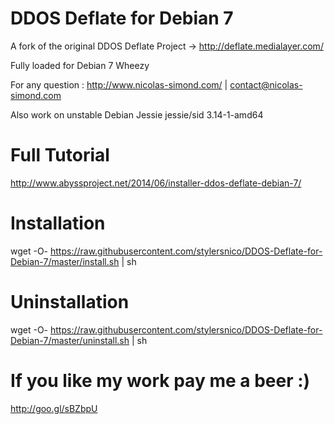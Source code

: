 DDOS Deflate for Debian 7
=========================

A fork of the original DDOS Deflate Project -> http://deflate.medialayer.com/

Fully loaded for Debian 7 Wheezy

For any question : http://www.nicolas-simond.com/ | contact@nicolas-simond.com


Also work on unstable Debian Jessie
jessie/sid
3.14-1-amd64



Full Tutorial
=============

http://www.abyssproject.net/2014/06/installer-ddos-deflate-debian-7/


Installation
============

wget -O- https://raw.githubusercontent.com/stylersnico/DDOS-Deflate-for-Debian-7/master/install.sh | sh



Uninstallation
==============

wget -O- https://raw.githubusercontent.com/stylersnico/DDOS-Deflate-for-Debian-7/master/uninstall.sh | sh


If you like my work pay me a beer :)
====================================

http://goo.gl/sBZbpU
